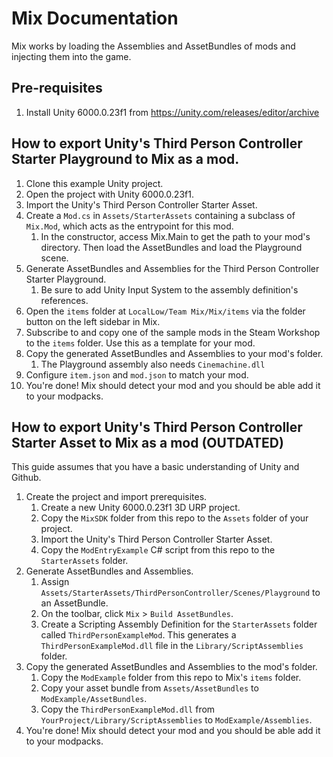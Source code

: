 # Mix Documentation
Mix works by loading the Assemblies and AssetBundles of mods and injecting them into the game.

## Pre-requisites
1. Install Unity 6000.0.23f1 from https://unity.com/releases/editor/archive

## How to export Unity's Third Person Controller Starter Playground to Mix as a mod.
1. Clone this example Unity project.
1. Open the project with Unity 6000.0.23f1.
1. Import the Unity's Third Person Controller Starter Asset.
1. Create a `Mod.cs` in `Assets/StarterAssets` containing a subclass of `Mix.Mod`, which acts as the entrypoint for this mod.
	1. In the constructor, access Mix.Main to get the path to your mod's directory. Then load the AssetBundles and load the Playground scene.
1. Generate AssetBundles and Assemblies for the Third Person Controller Starter Playground.
	1. Be sure to add Unity Input System to the assembly definition's references.
1. Open the `items` folder at `LocalLow/Team Mix/Mix/items` via the folder button on the left sidebar in Mix. 
1. Subscribe to and copy one of the sample mods in the Steam Workshop to the `items` folder. Use this as a template for your mod.
1. Copy the generated AssetBundles and Assemblies to your mod's folder.
	1. The Playground assembly also needs `Cinemachine.dll`
1. Configure `item.json` and `mod.json` to match your mod.
1. You're done! Mix should detect your mod and you should be able add it to your modpacks.


## How to export Unity's Third Person Controller Starter Asset to Mix as a mod (OUTDATED)
This guide assumes that you have a basic understanding of Unity and Github.
1. Create the project and import prerequisites.
	1. Create a new Unity 6000.0.23f1 3D URP project.
	1. Copy the `MixSDK` folder from this repo to the `Assets` folder of your project.
	1. Import the Unity's Third Person Controller Starter Asset.
	1. Copy the `ModEntryExample` C# script from this repo to the `StarterAssets` folder.
1. Generate AssetBundles and Assemblies. 
	1. Assign `Assets/StarterAssets/ThirdPersonController/Scenes/Playground` to an AssetBundle.
	1. On the toolbar, click `Mix` > `Build AssetBundles`.
	1. Create a Scripting Assembly Definition for the `StarterAssets` folder called `ThirdPersonExampleMod`. This generates a `ThirdPersonExampleMod.dll` file in the `Library/ScriptAssemblies` folder.
1. Copy the generated AssetBundles and Assemblies to the mod's folder.
	1. Copy the `ModExample` folder from this repo to Mix's `items` folder.
	1. Copy your asset bundle from `Assets/AssetBundles` to `ModExample/AssetBundles`.
	1. Copy the `ThirdPersonExampleMod.dll` from `YourProject/Library/ScriptAssemblies` to `ModExample/Assemblies`.
1. You're done! Mix should detect your mod and you should be able add it to your modpacks.
